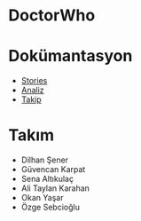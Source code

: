# DoctorWho

# Dokümantasyon

- [Stories](https://github.com/guvencan/DoctorWho/blob/dev/Doctor%20Who%20User%20Stories.docx)
- [Analiz](https://github.com/guvencan/DoctorWho/blob/dev/Doctor%20Who%20Analiz%20Dok%C3%BCman%C4%B1.docx)
- [Takip](https://github.com/guvencan/DoctorWho/blob/dev/Doctor%20Who%20Proje%20Takibi.docx)


# Takım
- Dilhan Şener
- Güvencan Karpat
- Sena Altıkulaç
- Ali Taylan Karahan
- Okan Yaşar
- Özge Sebcioğlu


